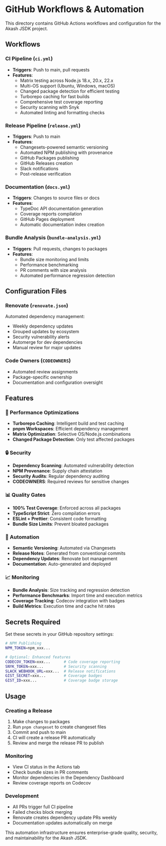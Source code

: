 # GitHub Workflows & Automation

This directory contains GitHub Actions workflows and configuration for the Akash JSDK project.

## Workflows

### CI Pipeline (`ci.yml`)
- **Triggers**: Push to main, pull requests
- **Features**:
  - Matrix testing across Node.js 18.x, 20.x, 22.x
  - Multi-OS support (Ubuntu, Windows, macOS)
  - Changed package detection for efficient testing
  - Turborepo caching for fast builds
  - Comprehensive test coverage reporting
  - Security scanning with Snyk
  - Automated linting and formatting checks

### Release Pipeline (`release.yml`)
- **Triggers**: Push to main
- **Features**:
  - Changesets-powered semantic versioning
  - Automated NPM publishing with provenance
  - GitHub Packages publishing
  - GitHub Releases creation
  - Slack notifications
  - Post-release verification

### Documentation (`docs.yml`)
- **Triggers**: Changes to source files or docs
- **Features**:
  - TypeDoc API documentation generation
  - Coverage reports compilation
  - GitHub Pages deployment
  - Automatic documentation index creation

### Bundle Analysis (`bundle-analysis.yml`)
- **Triggers**: Pull requests, changes to packages
- **Features**:
  - Bundle size monitoring and limits
  - Performance benchmarking
  - PR comments with size analysis
  - Automated performance regression detection

## Configuration Files

### Renovate (`renovate.json`)
Automated dependency management:
- Weekly dependency updates
- Grouped updates by ecosystem
- Security vulnerability alerts
- Automerge for dev dependencies
- Manual review for major updates

### Code Owners (`CODEOWNERS`)
- Automated review assignments
- Package-specific ownership
- Documentation and configuration oversight

## Features

### 🚀 Performance Optimizations
- **Turborepo Caching**: Intelligent build and test caching
- **pnpm Workspaces**: Efficient dependency management
- **Matrix Optimization**: Selective OS/Node.js combinations
- **Changed Package Detection**: Only test affected packages

### 🔒 Security
- **Dependency Scanning**: Automated vulnerability detection
- **NPM Provenance**: Supply chain attestation
- **Security Audits**: Regular dependency auditing
- **CODEOWNERS**: Required reviews for sensitive changes

### 📊 Quality Gates
- **100% Test Coverage**: Enforced across all packages
- **TypeScript Strict**: Zero compilation errors
- **ESLint + Prettier**: Consistent code formatting
- **Bundle Size Limits**: Prevent bloated packages

### 🤖 Automation
- **Semantic Versioning**: Automated via Changesets
- **Release Notes**: Generated from conventional commits
- **Dependency Updates**: Renovate bot management
- **Documentation**: Auto-generated and deployed

### 📈 Monitoring
- **Bundle Analysis**: Size tracking and regression detection
- **Performance Benchmarks**: Import time and execution metrics
- **Coverage Tracking**: Codecov integration with badges
- **Build Metrics**: Execution time and cache hit rates

## Secrets Required

Set these secrets in your GitHub repository settings:

```bash
# NPM Publishing
NPM_TOKEN=npm_xxx...

# Optional: Enhanced features
CODECOV_TOKEN=xxx...      # Code coverage reporting
SNYK_TOKEN=xxx...         # Security scanning
SLACK_WEBHOOK_URL=xxx...  # Release notifications
GIST_SECRET=xxx...        # Coverage badges
GIST_ID=xxx...            # Coverage badge storage
```

## Usage

### Creating a Release
1. Make changes to packages
2. Run `pnpm changeset` to create changeset files
3. Commit and push to main
4. CI will create a release PR automatically
5. Review and merge the release PR to publish

### Monitoring
- View CI status in the Actions tab
- Check bundle sizes in PR comments
- Monitor dependencies in the Dependency Dashboard
- Review coverage reports on Codecov

### Development
- All PRs trigger full CI pipeline
- Failed checks block merging
- Renovate creates dependency update PRs weekly
- Documentation updates automatically on merge

This automation infrastructure ensures enterprise-grade quality, security, and maintainability for the Akash JSDK.